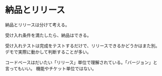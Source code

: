 # 納品とリリース

納品とリリースは分けて考える。

受け入れ条件を満たしたら、納品はできる。

受け入れテストは完成をテストするだけで、リリースできるかどうかはまた別。
デモで実際に動かして判断することが多い。

コードベースはだいたい「リリース」単位で理解されている。「バージョン」と言ってもいい。
機能やチケット単位ではない。
